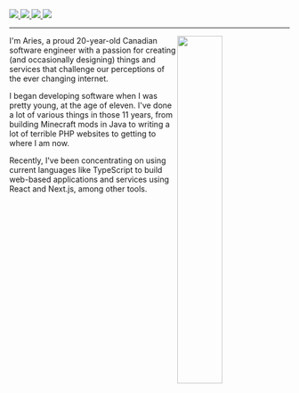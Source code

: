 <div align="">
  <div>
    <a href="mailto:me@ariesclark.com">
      <img src="https://img.shields.io/badge/Email-D14836?style=for-the-badge&logo=gmail&logoColor=white"/>
    </a>
    <a href="https://github.com/ariesclark">
      <img src="https://img.shields.io/badge/GitHub-%23121011.svg?style=for-the-badge&logo=github&logoColor=white"/>
    </a>
    <a href="https://linkedin.com/in/ariesclark">
      <img src="https://img.shields.io/badge/LinkedIn-%230077B5.svg?style=for-the-badge&logo=linkedin&logoColor=white"/>
    </a>
    <a href="https://twitter.com/ariesrclark">
      <img src="https://img.shields.io/badge/Twitter-%231DA1F2.svg?style=for-the-badge&logo=Twitter&logoColor=white"/>
    </a>
  </div>
  <hr/>
  <div>
    <a href="https://www.youtube.com/watch?v=dQw4w9WgXcQ">
      <img align="right" src="https://i.imgur.com/2OlvH3w.png" width="40%"/>
    </a>
    <div>
      <p>I'm Aries, a proud 20-year-old Canadian software engineer with a passion for creating (and occasionally designing) things and services that challenge our perceptions of the ever changing internet.</p>
      <p>I began developing software when I was pretty young, at the age of eleven. I've done a lot of various things in those 11 years, from building Minecraft mods in Java to writing a lot of terrible PHP websites to getting to where I am now.</p>
      <p>Recently, I've been concentrating on using current languages like TypeScript to build web-based applications and services using React and Next.js, among other tools.</p>
    </div>
  </div>
</div>
